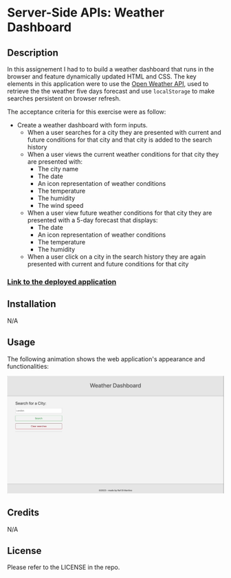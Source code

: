 # Server-Side APIs: Weather Dashboard

## Description

In this assignement I had to to build a weather dashboard that runs in the browser and feature dynamically updated HTML and CSS.
The key elements in this application were to use the [Open Weather API](https://openweathermap.org/), used to retrieve the the weather five days forecast and use `localStorage` to make searches persistent on browser refresh.

The acceptance criteria for this exercise were as follow:

* Create a weather dashboard with form inputs.
  * When a user searches for a city they are presented with current and future conditions for that city and that city is added to the search history
  * When a user views the current weather conditions for that city they are presented with:
    * The city name
    * The date
    * An icon representation of weather conditions
    * The temperature
    * The humidity
    * The wind speed
  * When a user view future weather conditions for that city they are presented with a 5-day forecast that displays:
    * The date
    * An icon representation of weather conditions
    * The temperature
    * The humidity
  * When a user click on a city in the search history they are again presented with current and future conditions for that city

### [Link to the deployed application](https://rafdimartino.github.io/module-8-challenge-weather-dashboard/)

## Installation
N/A

## Usage

The following animation shows the web application's appearance and functionalities:

![The weather app includes a search option, a list of cities, and a five-day forecast and current weather conditions for London.](./assets/images/application-screenshot.gif)

## Credits
N/A

## License
Please refer to the LICENSE in the repo.
